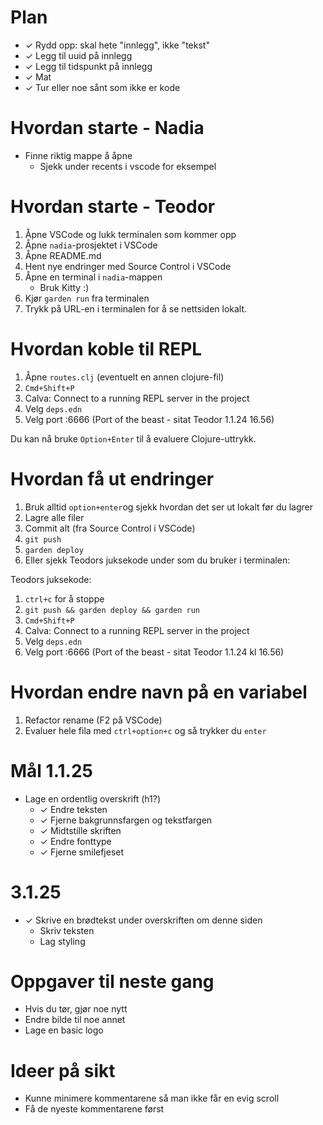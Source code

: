# Plan

- ✓ Rydd opp: skal hete "innlegg", ikke "tekst"
- ✓ Legg til uuid på innlegg
- ✓ Legg til tidspunkt på innlegg
- ✓ Mat
- ✓ Tur eller noe sånt som ikke er kode

# Hvordan starte - Nadia

- Finne riktig mappe å åpne
    - Sjekk under recents i vscode for eksempel

# Hvordan starte - Teodor

1. Åpne VSCode og lukk terminalen som kommer opp
2. Åpne `nadia`-prosjektet i VSCode
3. Åpne README.md
4. Hent nye endringer med Source Control i VSCode
5. Åpne en terminal i `nadia`-mappen
    - Bruk Kitty :)
6. Kjør `garden run` fra terminalen
7. Trykk på URL-en i terminalen for å se nettsiden lokalt.

# Hvordan koble til REPL

1. Åpne `routes.clj` (eventuelt en annen clojure-fil)
2. `Cmd+Shift+P`
3. Calva: Connect to a running REPL server in the project
4. Velg `deps.edn`
5. Velg port :6666 (Port of the beast - sitat Teodor 1.1.24 16.56)

Du kan nå bruke `Option+Enter` til å evaluere Clojure-uttrykk.

# Hvordan få ut endringer

1. Bruk alltid `option+enter`og sjekk hvordan det ser ut lokalt før du lagrer
2. Lagre alle filer
3. Commit alt (fra Source Control i VSCode)
4. `git push`
5. `garden deploy` 
6. Eller sjekk Teodors juksekode under som du bruker i terminalen:

Teodors juksekode:

1. `ctrl+c` for å stoppe
2. `git push && garden deploy && garden run`
3. `Cmd+Shift+P`
4. Calva: Connect to a running REPL server in the project
5. Velg `deps.edn`
6. Velg port :6666 (Port of the beast - sitat Teodor 1.1.24 kl 16.56)

# Hvordan endre navn på en variabel

1. Refactor rename (F2 på VSCode)
2. Evaluer hele fila med `ctrl+option+c` og så trykker du `enter`

# Mål 1.1.25

- Lage en ordentlig overskrift (h1?)
    - ✓ Endre teksten
    - ✓ Fjerne bakgrunnsfargen og tekstfargen
    - ✓ Midtstille skriften
    - ✓ Endre fonttype
    - ✓ Fjerne smilefjeset
    
# 3.1.25

- ✓ Skrive en brødtekst under overskriften om denne siden
    - Skriv teksten
    - Lag styling

# Oppgaver til neste gang

- Hvis du tør, gjør noe nytt
- Endre bilde til noe annet
- Lage en basic logo

# Ideer på sikt

- Kunne minimere kommentarene så man ikke får en evig scroll
- Få de nyeste kommentarene først

